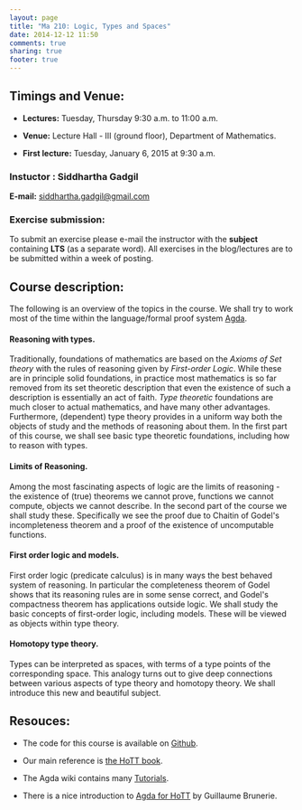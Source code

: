 ```yaml
---
layout: page
title: "Ma 210: Logic, Types and Spaces"
date: 2014-12-12 11:50
comments: true
sharing: true
footer: true
---
```


## Timings and Venue:

* **Lectures:** Tuesday, Thursday 9:30 a.m. to 11:00 a.m.

* **Venue:** Lecture Hall - III (ground floor), Department of Mathematics.

* **First lecture:** Tuesday, January 6, 2015 at 9:30 a.m.

### Instuctor : Siddhartha Gadgil
__E-mail:__ <siddhartha.gadgil@gmail.com>

### Exercise submission:
To submit an exercise please e-mail the instructor with the __subject__ containing __LTS__ (as a separate word). All exercises in the blog/lectures are to be submitted within a week of posting.

## Course description:

The following is an overview of the topics in the course. We shall try to work most of the time within the language/formal proof system [Agda](http://wiki.portal.chalmers.se/agda/pmwiki.php).

#### Reasoning with types.
Traditionally, foundations of mathematics are based on the _Axioms of Set theory_ with the rules of reasoning given by _First-order Logic_. While these are in principle solid foundations, in practice most mathematics is so far removed from its set theoretic description that even the existence of such a description is essentially an act of faith. _Type theoretic_ foundations are much closer to actual mathematics, and have many other advantages. Furthermore, (dependent) type theory provides in a uniform way both the objects of study and the methods of reasoning about them. In the first part of this course, we shall see basic type theoretic foundations, including how to reason with types.

#### Limits of Reasoning.
Among the most fascinating aspects of logic are the limits of reasoning - the existence of (true) theorems we cannot prove, functions we cannot compute, objects we cannot describe. In the second part of the course we shall study these. Specifically we see the proof due to Chaitin of Godel's incompleteness theorem and a proof of the existence of uncomputable functions.

#### First order logic and models.

First order logic (predicate calculus) is in many ways the best behaved system of reasoning. In particular the completeness theorem of Godel shows that its reasoning rules are in some sense correct, and Godel's compactness theorem has applications outside logic. We shall study the basic concepts of first-order logic, including models. These will be viewed as objects within type theory.

#### Homotopy type theory.

Types can be interpreted as spaces, with terms of a type points of the corresponding space. This analogy turns out to give deep connections between various aspects of type theory and homotopy theory. We shall introduce this new and beautiful subject.

## Resouces:

* The code for this course is available on [Github](https://github.com/siddhartha-gadgil/LogicTypesSpaces).

* Our main reference is [the HoTT book](http://homotopytypetheory.org/2013/06/20/the-hott-book/).

* The Agda wiki contains many [Tutorials](http://wiki.portal.chalmers.se/agda/pmwiki.php?n=Main.Othertutorials).

* There is a nice introduction to [Agda for HoTT](https://github.com/guillaumebrunerie/HoTT/blob/master/Agda/tutorial/README.md) by Guillaume Brunerie.
